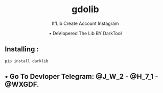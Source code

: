 <h1 align="center">gdolib</h1>
<p align="center">It'Lib Create Account Instagram</p>

<p align="center"> • DeVlopered The Lib BY DarkTool </p>


## Installing :
```
pip install darklib

```
## • Go To Devloper Telegram: @J_W_2 - @H_7_1 - @WXGDF.